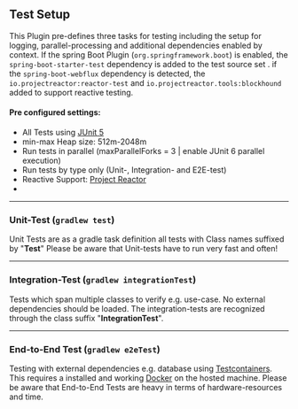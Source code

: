 ## Test Setup
This Plugin pre-defines three tasks for testing including the setup for logging, parallel-processing and additional dependencies enabled by context.
If the spring Boot Plugin (`org.springframework.boot`) is enabled, the `spring-boot-starter-test` dependency is added to the test source set .
if the `spring-boot-webflux` dependency is detected, the `io.projectreactor:reactor-test` and `io.projectreactor.tools:blockhound` added to support reactive testing.

#### Pre configured settings:
- All Tests using [JUnit 5](https://junit.org/junit5/)
- min-max Heap size:  512m-2048m
- Run tests in parallel  (maxParallelForks = 3 | enable JUnit 6 parallel execution)
- Run tests by type only (Unit-, Integration- and E2E-test)
- Reactive Support: [Project Reactor](https://projectreactor.io/)
- 
---

### Unit-Test (`gradlew test`)
Unit Tests are as a gradle task definition all tests with Class names suffixed by "**Test**"
Please be aware that Unit-tests have to run very fast and often!  

---

### Integration-Test (`gradlew integrationTest`)
Tests which span multiple classes to verify e.g. use-case. No external dependencies should be loaded.
The integration-tests are recognized through the class suffix "**IntegrationTest**".

---

### End-to-End Test (`gradlew e2eTest`)
Testing with external dependencies e.g. database using  [Testcontainers](https://www.testcontainers.org).
This requires a installed and working [Docker](https://www.docker.com/) on the hosted machine.
Please be aware that End-to-End Tests are heavy in terms of hardware-resources and time.